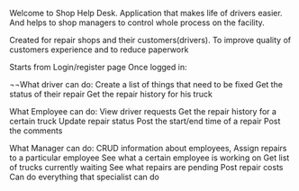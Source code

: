 Welcome to Shop Help Desk. Application that makes life of drivers easier. And helps to shop managers to control whole process on the facility.

Created for repair shops and their customers(drivers).
To improve quality of customers experience and to reduce paperwork

Starts from Login/register page
Once logged in:

¬¬What driver can do:
Create a list of things that need to be fixed
Get the status of their repair
Get the repair history for his truck

What Employee can do:
  View driver requests
Get the repair history for a certain truck
Update repair status
Post the start/end time of a repair
  Post the comments

What Manager can do:
CRUD information about employees, 
Assign repairs to a particular employee
See what a certain employee is working on
Get list of trucks currently waiting
See what repairs are pending
Post repair costs
Can do everything that specialist can do


